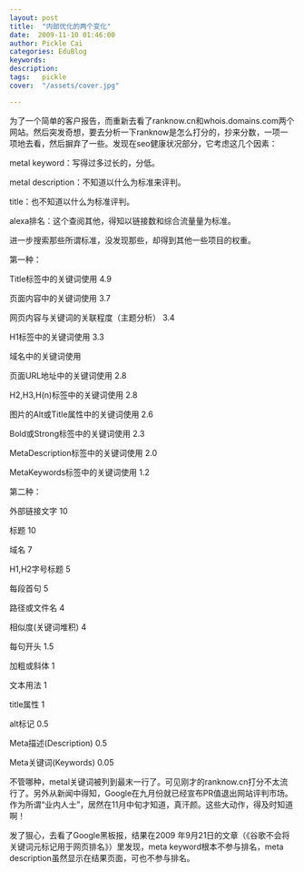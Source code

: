 ```yaml
---
layout: post  
title:  "内部优化的两个变化"
date:  2009-11-10 01:46:00
author: Pickle Cai  
categories: EduBlog  
keywords: 
description:   
tags:	pickle   
cover:  "/assets/cover.jpg"  

---
```


为了一个简单的客户报告，而重新去看了ranknow.cn和whois.domains.com两个网站。然后突发奇想，要去分析一下ranknow是怎么打分的，抄来分数，一项一项地去看，然后摒弃了一些。发现在seo健康状况部分，它考虑这几个因素：

metal keyword：写得过多过长的，分低。

metal description：不知道以什么为标准来评判。

title：也不知道以什么为标准评判。

alexa排名：这个查阅其他，得知以链接数和综合流量量为标准。

进一步搜索那些所谓标准，没发现那些，却得到其他一些项目的权重。

第一种：

Title标签中的关键词使用                 4.9

页面内容中的关键词使用                  3.7

网页内容与关键词的关联程度（主题分析）  3.4

H1标签中的关键词使用                    3.3

域名中的关键词使用                      

页面URL地址中的关键词使用               2.8

H2,H3,H(n)标签中的关键词使用            2.8

图片的Alt或Title属性中的关键词使用      2.6

Bold或Strong标签中的关键词使用          2.3

MetaDescription标签中的关键词使用       2.0

MetaKeywords标签中的关键词使用          1.2

第二种：

外部链接文字                           10

标题                                   10

域名                                    7

H1,H2字号标题                           5

每段首句                                5

路径或文件名                            4

相似度(关键词堆积)                      4

每句开头                                1.5

加粗或斜体                              1

文本用法                                1

title属性                               1

alt标记                                 0.5

Meta描述(Description)                   0.5

Meta关键词(Keywords)                    0.05

不管哪种，metal关键词被列到最末一行了。可见刚才的ranknow.cn打分不太流行了。另外从新闻中得知，Google在九月份就已经宣布PR值退出网站评判市场。作为所谓“业内人士”，居然在11月中旬才知道，真汗颜。这些大动作，得及时知道啊！



发了狠心，去看了Google黑板报，结果在2009 年9月21日的文章（《谷歌不会将关键词元标记用于网页排名》）里发现，meta keyword根本不参与排名，meta description虽然显示在结果页面，可也不参与排名。



		    
